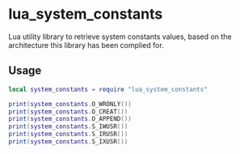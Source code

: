 # lua_system_constants

Lua utility library to retrieve system constants values, based on the architecture this library has been complied for.

## Usage

```lua
local system_constants = require "lua_system_constants"

print(system_constants.O_WRONLY())
print(system_constants.O_CREAT())
print(system_constants.O_APPEND())
print(system_constants.S_IWUSR())
print(system_constants.S_IRUSR())
print(system_constants.S_IXUSR())

```